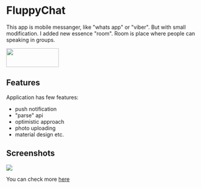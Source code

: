 # FluppyChat

This app is mobile messanger, like "whats app" or "viber". But with small modification. I added new essence "room".
Room is place where people can speaking in groups.

<a href="https://play.google.com/store/apps/details?id=eggs.painted.fluppychat">
<img src="https://lh3.googleusercontent.com/SApKl4qo028NAeV3vMq9OQw5STE-JupQ3AeFiU8qvvQ=w519-h186-no" height="50" width="140"></a>

## Features

Application has few features:
- push notification
- "parse" api
- optimistic approach
- photo uploading
- material design
etc.

## Screenshots

![](https://lh3.googleusercontent.com/ZCohJdW06L6Yxalerq3XyElbZ5YRBv_3DJeRfDJZ1hCP-mLDiRRO7ibT_AS1JuKs9I1Wgc06ZWI5EWYEPW8-7m1pZsprsysSaPRhJgdGwmMq1ntmBAAGZHxDXfutQr9GJF5TVR68TPc4j8DyPCitWFEbvd7PLhXEPNNmumriz96ONhCCu11Aai5jduoUoMw6yHBs49TsfpsDH32DGkMuYEtMmLy4rWgBMH8A6BO265Us-e1PrdlycJ48qbfAKJLOjSMTqOYUxvO4VqqJNWcXVtAr1Bk4waaNVhIuRfa0QVza2nP8FIT2Rj5uWriw_4TM9fSVZM_-t0SJir7hmoijpWD-oOfKZub5hRx6ttX3ltjdl3BrAaYr4Sg3NT8QiSfty6kJpH7YDdm99WDVYKkhBqOyj4JJQvvHX8tCM1Zfg5joPwEyK1VKo6ZyofB6knYnW2KxhpXWlv0Yc-1WR5L-Y8dGJFwKi7JBC3X_3f_ZxKE7hOS1fmY54k_1u8EgKr7p0O1dHpOkblVZWz-r8GfCWC6ES2Jr7W4_RK4SrI9iBC9pEhWZX8NAM9Uh_HL7KdxtXryw=w2466-h1336-no)

You can check more [here](https://goo.gl/photos/EDYKqLZdLLoBaFMi8) 
